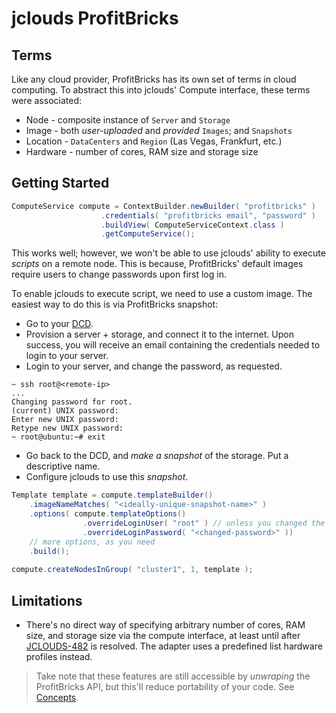 # jclouds ProfitBricks

## Terms
Like any cloud provider, ProfitBricks has its own set of terms in cloud computing. To abstract this into jclouds' Compute interface, these terms were associated:

- Node - composite instance of `Server` and `Storage`
- Image - both *user-uploaded* and *provided* `Images`; and `Snapshots`
- Location - `DataCenters` and `Region` (Las Vegas, Frankfurt, etc.)
- Hardware - number of cores, RAM size and storage size

## Getting Started

```java
ComputeService compute = ContextBuilder.newBuilder( "profitbricks" )
					.credentials( "profitbricks email", "password" )
					.buildView( ComputeServiceContext.class )
					.getComputeService();
```


This works well; however, we won't be able to use jclouds' ability to execute *scripts* on a remote node. This is because, ProfitBricks' default images require users to change passwords upon first log in.

To enable jclouds to execute script, we need to use a custom image. The easiest way to do this is via ProfitBricks snapshot:

-  Go to your [DCD](https://my.profitbricks.com/dashboard/).
-  Provision a server + storage, and connect it to the internet. Upon success, you will receive an email containing the credentials needed to login to your server.
-  Login to your server, and change the password, as requested.

```
~ ssh root@<remote-ip>
...
Changing password for root.
(current) UNIX password: 
Enter new UNIX password: 
Retype new UNIX password: 
~ root@ubuntu:~# exit

```

- Go back to the DCD, and *make a snapshot* of the storage. Put a descriptive name.
- Configure jclouds to use this *snapshot*.

```java 
Template template = compute.templateBuilder()
	.imageNameMatches( "<ideally-unique-snapshot-name>" )
	.options( compute.templateOptions()
				.overrideLoginUser( "root" ) // unless you changed the user
				.overrideLoginPassword( "<changed-password>" ))
	// more options, as you need
	.build();
	
compute.createNodesInGroup( "cluster1", 1, template );
```

## Limitations

- There's no direct way of specifying arbitrary number of cores, RAM size, and storage size via the compute interface, at least until after [JCLOUDS-482](https://issues.apache.org/jira/browse/JCLOUDS-482) is resolved. The adapter uses a predefined list hardware profiles instead.

> Take note that these features are still accessible by *unwraping* the ProfitBricks API, but this'll reduce portability of your code. See [Concepts](https://jclouds.apache.org/start/concepts/).
